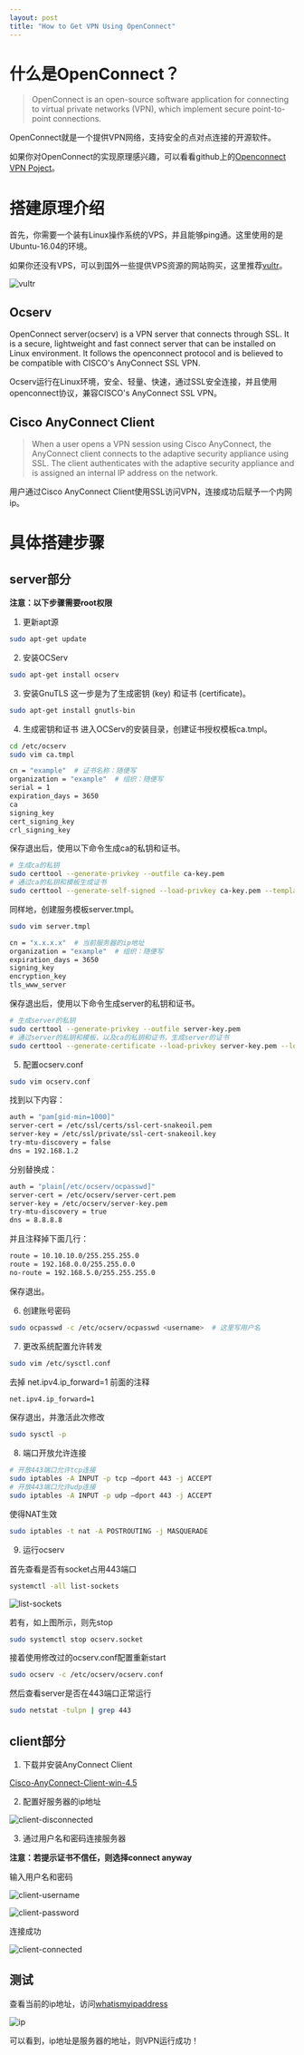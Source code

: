 ```yaml
---
layout: post
title: "How to Get VPN Using OpenConnect"
---
```


# 什么是OpenConnect？

> OpenConnect is an open-source software application for connecting to virtual private networks (VPN), which implement secure point-to-point connections.

OpenConnect就是一个提供VPN网络，支持安全的点对点连接的开源软件。

如果你对OpenConnect的实现原理感兴趣，可以看看github上的[Openconnect VPN Poject](https://github.com/openconnect)。

# 搭建原理介绍

首先，你需要一个装有Linux操作系统的VPS，并且能够ping通。这里使用的是Ubuntu-16.04的环境。

如果你还没有VPS，可以到国外一些提供VPS资源的网站购买，这里推荐[vultr](https://vultr.com)。

![vultr](https://2hj4ig.dm.files.1drv.com/y4maf35HLNaQyalZSFiFd_O4jsDhhjYmBnD4e6V99hIcxvtv-S-D3BvubQYxVYWy2NeC6zcAS6De9fvRlwZXykVP-lPB1ym5cTJbxmCvkhkxBHN0ZiNoumFK8FF35HfraJjkLXXW-NTBhSNfBSkpljawSsnCMhDmD29aNNvA6TwSaRh81dlST70_iGbuQ2FovKLzcrUH7yR7uU996pSCwyGpw?width=1920&height=989&cropmode=none)

## Ocserv

OpenConnect server(ocserv) is a VPN server that connects through SSL. It is a secure, lightweight and fast connect server that can be installed on Linux environment. It follows the openconnect protocol and is believed to be compatible with CISCO's AnyConnect SSL VPN.

Ocserv运行在Linux环境，安全、轻量、快速，通过SSL安全连接，并且使用openconnect协议，兼容CISCO's AnyConnect SSL VPN。

## Cisco AnyConnect Client

> When a user opens a VPN session using Cisco AnyConnect, the AnyConnect
> client connects to the adaptive security appliance using SSL. The client
> authenticates with the adaptive security appliance and is assigned an internal IP
> address on the network.

用户通过Cisco AnyConnect Client使用SSL访问VPN，连接成功后赋予一个内网ip。

# 具体搭建步骤

## server部分

**注意：以下步骤需要root权限**

1. 更新apt源
```bash
sudo apt-get update
```
2. 安装OCServ
```bash
sudo apt-get install ocserv
```
3. 安装GnuTLS
这一步是为了生成密钥 (key) 和证书 (certificate)。
```bash
sudo apt-get install gnutls-bin
```
4. 生成密钥和证书
进入OCServ的安装目录，创建证书授权模板ca.tmpl。

```bash
cd /etc/ocserv
sudo vim ca.tmpl
```
```bash
cn = "example"  # 证书名称：随便写
organization = "example"  # 组织：随便写
serial = 1
expiration_days = 3650
ca
signing_key
cert_signing_key
crl_signing_key
```
保存退出后，使用以下命令生成ca的私钥和证书。
```bash
# 生成ca的私钥
sudo certtool --generate-privkey --outfile ca-key.pem
# 通过ca的私钥和模板生成证书
sudo certtool --generate-self-signed --load-privkey ca-key.pem --template ca.tmpl --outfile ca-cert.pem
```
同样地，创建服务模板server.tmpl。
```bash
sudo vim server.tmpl
```
```bash
cn = "x.x.x.x"  # 当前服务器的ip地址
organization = "example"  # 组织：随便写
expiration_days = 3650
signing_key
encryption_key
tls_www_server
```
保存退出后，使用以下命令生成server的私钥和证书。
```bash
# 生成server的私钥
sudo certtool --generate-privkey --outfile server-key.pem
# 通过server的私钥和模板，以及ca的私钥和证书，生成server的证书
sudo certtool --generate-certificate --load-privkey server-key.pem --load-ca-certificate ca-cert.pem --load-ca-privkey ca-key.pem --template server.tmpl --outfile server-cert.pem
```
5. 配置ocserv.conf

```bash
sudo vim ocserv.conf
```

找到以下内容：

```bash
auth = "pam[gid-min=1000]"
server-cert = /etc/ssl/certs/ssl-cert-snakeoil.pem
server-key = /etc/ssl/private/ssl-cert-snakeoil.key
try-mtu-discovery = false
dns = 192.168.1.2
```

分别替换成：

```bash
auth = "plain[/etc/ocserv/ocpasswd]"
server-cert = /etc/ocserv/server-cert.pem
server-key = /etc/ocserv/server-key.pem
try-mtu-discovery = true
dns = 8.8.8.8
```

并且注释掉下面几行：

```bash
route = 10.10.10.0/255.255.255.0
route = 192.168.0.0/255.255.0.0
no-route = 192.168.5.0/255.255.255.0
```

保存退出。

6. 创建账号密码

```bash
sudo ocpasswd -c /etc/ocserv/ocpasswd <username>  # 这里写用户名
```

7. 更改系统配置允许转发

```bash
sudo vim /etc/sysctl.conf
```

去掉 net.ipv4.ip_forward=1 前面的注释

```bash
net.ipv4.ip_forward=1
```

保存退出，并激活此次修改

```bash
sudo sysctl -p
```

8. 端口开放允许连接

```bash
# 开放443端口允许tcp连接
sudo iptables -A INPUT -p tcp –dport 443 -j ACCEPT
# 开放443端口允许udp连接
sudo iptables -A INPUT -p udp –dport 443 -j ACCEPT
```

使得NAT生效

```bash
sudo iptables -t nat -A POSTROUTING -j MASQUERADE
```

9. 运行ocserv

首先查看是否有socket占用443端口

```bash
systemctl -all list-sockets
```

![list-sockets](https://33iblw.dm.files.1drv.com/y4msW4Ws19c5u9M6U-uEbVxCduXaBXKBfi7qFd71NzKCMeqHXUxAwxSy8Ed68FCsJkU9N-EiaHYRHd-jTPrDBwC1q_DWut5Tf7Mvqj1dWxiYGLDj4n5yiBgi7rujVYmHxzc6XtfFfTUMCkzCmJbVLKek8RcjRWhdnAFiGrtZUk6Gu2wlDkY2XVYbbJaNDlAfRw7OxEM7t-GN3Ctc2RbrugOTQ?width=784&height=39&cropmode=none)

若有，如上图所示，则先stop

```bash
sudo systemctl stop ocserv.socket
```

接着使用修改过的ocserv.conf配置重新start

```bash
sudo ocserv -c /etc/ocserv/ocserv.conf
```

然后查看server是否在443端口正常运行

```bash
sudo netstat -tulpn | grep 443
```

## client部分

1. 下载并安装AnyConnect Client

[Cisco-AnyConnect-Client-win-4.5](https://onedrive.live.com/embed?cid=96A2E372C7844E9A&resid=96A2E372C7844E9A%2121900&authkey=APkPhS1ijjKfhKo)

2. 配置好服务器的ip地址

![client-disconnected](https://33ielw.dm.files.1drv.com/y4mtTdQZwP4MRF92vCuzVh1LatDwFqYYb0bILNfkQcsjEYnagtneXjTI5tTlJ8-nebyJeMi_xC8rBNFa0NvKswbjkSlmkgFa5sdWC82xA2Op70GABqQ_a84_5fvkci38oPO-al_FZW_0Z1YZzWPRvc1HDyd4NehXs1w7rzLXGiGRLjiFKYArC-Ynx_IKv8XEFLHlu6mFg6dJ6eSm06BzS6yeQ?width=503&height=239&cropmode=none)

3. 通过用户名和密码连接服务器

**注意：若提示证书不信任，则选择connect anyway**

输入用户名和密码

![client-username](https://33ixlw.dm.files.1drv.com/y4mzG71kIc6THkUAy2mKOFldLtzrgvrkydvp7x5FNTpB0SDe_bi27byPC3Q2mV9oVpUbyTdpwCmfud4zU-SLwoaox4ex-U7H5zX-8c37YLNy91jmxElxQRSJfR80T0KtIyEICVP-5j5wLkDeBsJ1EZ0abc7UgCfJyrUGUaFcF6Xbq-qGlkBAX3hSXCApXCNbyn0cpXL9KPNtjh1sBd0WGA2Rg?width=427&height=207&cropmode=none)

![client-password](https://33iylw.dm.files.1drv.com/y4m5QGgn852rn25d6GDc0_wrFVqXICf0Lep7EQIWKHcs_yTuMhY_5_tfq24yCEF_2U2DXfGr30YQbUkkzd5SycPJ6ZSbIWSp91S6W0Fx5gG-cvmTj7ygQx82zgX6TWTR2NfzUN8PRdP0eC5IwVB2oVlF4mOcyNCXS5O3Z82RRSDUrIEKPnUxxmLVDyQBlfuIliGNzrUw7KgFtnVZqSDBsH4Qw?width=425&height=207&cropmode=none)

连接成功

![client-connected](https://33idlw.dm.files.1drv.com/y4mca4-lFnk7yRLD7PxinUAqeqFvZ9tpAMGsKeeCv98W3AUfxQH65eV2M_b5unKjjwqsY-BVQUdnFNkhMEhLMSmuugtdY4ipaUxjQrta-SlK3H4Q5Td7YstYQfKmNj3LvQi96SMFCEqiQuYX7ahRIeH_BR5oD2y3q0AJTSwJ_M_OXcP_CNQ8ZB3Q6N9caLe7AqjonqrRpzkvQJ0KawQSavT-A?width=503&height=239&cropmode=none)

## 测试

查看当前的ip地址，访问[whatismyipaddress](https://whatismyipaddress.com/)

![ip](https://33ialw.dm.files.1drv.com/y4mggg_00i5i3v7T4_TIe8zwAObpvU13KPVKyB5YyTxwg7XnV_LZ4fktIDGwCUofuTsP1H_cEEpochvbpj55ICKViY4ayMFWHa84P6xvPHlUGxcizyCLo1Im546TMTXhrf_DfdA4var57vR7P4yhRo0XKFL2OzQ8TmJr5rBnzIpzIf0EP5yjzhY8r3gf4Rd-5NwUop8eHzzmosGngNRW-c9kw?width=1893&height=987&cropmode=none)

可以看到，ip地址是服务器的地址，则VPN运行成功！